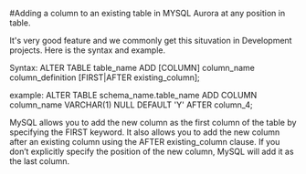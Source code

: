 
#Adding a column to an existing table in MYSQL Aurora at any position in table.

It's very good feature and we commonly get this situvation in Development projects. Here is the syntax and example.

Syntax: ALTER TABLE table_name ADD [COLUMN] column_name column_definition 
        [FIRST|AFTER existing_column];

example:   ALTER TABLE schema_name.table_name ADD COLUMN column_name VARCHAR(1) NULL DEFAULT 'Y' AFTER column_4;

MySQL allows you to add the new column as the first column of the table by specifying the FIRST keyword. It also allows you to add the new column after an existing column using the AFTER existing_column clause. If you don’t explicitly specify the position of the new column, MySQL will add it as the last column.

<!--
**kantamanidba/kantamanidba** is a ✨ _special_ ✨ repository because its `README.md` (this file) appears on your GitHub profile.

Here are some ideas to get you started:

- 🔭 I’m currently working on ...
- 🌱 I’m currently learning ...
- 👯 I’m looking to collaborate on ...
- 🤔 I’m looking for help with ...
- 💬 Ask me about ...
- 📫 How to reach me: ...
- 😄 Pronouns: ...
- ⚡ Fun fact: ...
-->
